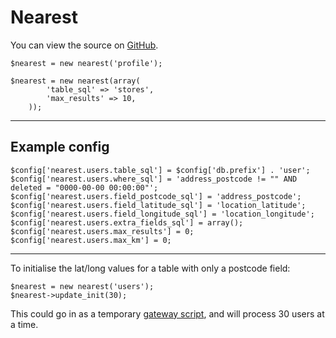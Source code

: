 # Nearest

You can view the source on [GitHub](https://github.com/craigfrancis/framework/blob/master/framework/0.1/library/class/nearest/nearest.php).

	$nearest = new nearest('profile');

	$nearest = new nearest(array(
			'table_sql' => 'stores',
			'max_results' => 10,
		));

---

## Example config

	$config['nearest.users.table_sql'] = $config['db.prefix'] . 'user';
	$config['nearest.users.where_sql'] = 'address_postcode != "" AND deleted = "0000-00-00 00:00:00"';
	$config['nearest.users.field_postcode_sql'] = 'address_postcode';
	$config['nearest.users.field_latitude_sql'] = 'location_latitude';
	$config['nearest.users.field_longitude_sql'] = 'location_longitude';
	$config['nearest.users.extra_fields_sql'] = array();
	$config['nearest.users.max_results'] = 0;
	$config['nearest.users.max_km'] = 0;

---

To initialise the lat/long values for a table with only a postcode field:

	$nearest = new nearest('users');
	$nearest->update_init(30);

This could go in as a temporary [gateway script](../../doc/setup/gateways.md), and will process 30 users at a time.
